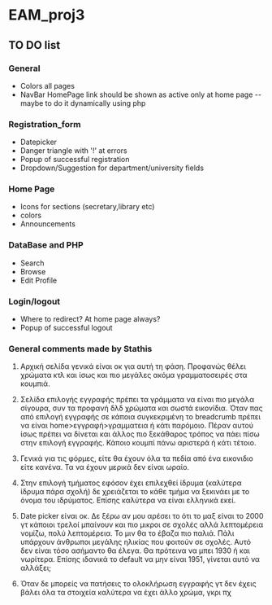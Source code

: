 # EAM_proj3

## TO DO list

### General
* Colors all pages
* NavBar HomePage link should be shown as active only at home page -- maybe to
do it dynamically using php

### Registration_form
* Datepicker
* Danger triangle with '!' at errors
* Popup of successful registration
* Dropdown/Suggestion for department/university fields

### Home Page
* Icons for sections (secretary,library etc)
* colors
* Announcements

### DataBase and PHP
* Search
* Browse
* Edit Profile

### Login/logout
* Where to redirect? At home page always?
* Popup of successful logout

### General comments made by Stathis
1. Αρχική σελίδα γενικά είναι οκ για αυτή τη φάση. Προφανώς θέλει χρώματα κτλ και ίσως και πιο μεγάλες ακόμα γραμματοσειρές στα κουμπιά.

2. Σελίδα επιλογής εγγραφής πρέπει τα γράμματα να είναι πιο μεγάλα σίγουρα, συν τα προφανή δλδ χρώματα και σωστά εικονίδια. Όταν πας από επιλογή εγγραφής σε κάποια συγκεκριμένη το breadcrumb πρέπει να είναι home>εγγραφή>γραμματεια ή κάτι παρόμοιο. Πέραν αυτού ίσως πρέπει να δίνεται και άλλος πιο ξεκάθαρος τρόπος να πάει πίσω στην επιλογή εγγραφής. Κάποιο κουμπί πάνω αριστερά ή κάτι τέτοιο.

3. Γενικά για τις φόρμες, είτε θα έχουν όλα τα πεδία από ένα εικονιδιο είτε κανένα. Τα να έχουν μερικά δεν είναι ωραίο.

4. Στην επιλογή τμήματος εφόσον έχει επιλεχθεί ίδρυμα (καλύτερα ίδρυμα πάρα σχολή) δε χρειάζεται το κάθε τμήμα να ξεκινάει με το όνομα του ιδρύματος. Επίσης καλύτερα να είναι ελληνικά εκεί.

5. Date picker είναι οκ. Δε ξέρω αν μου αρέσει το ότι το μαξ είναι το 2000 γτ κάποιοι τρελοί μπαίνουν και πιο μικροι σε σχολές αλλά λεπτομέρεια νομίζω, πολύ λεπτομέρεια. Το μιν θα το έβαζα πιο παλιά. Πάλι υπάρχουν άνθρωποι μεγάλης ηλικίας που φοιτούν σε σχολές. Αυτό δεν είναι τόσο ασήμαντο θα έλεγα. Θα πρότεινα να μπει 1930 ή και νωρίτερα. Επίσης ιδανικά το default να μην είναι 1951, γίνεται αυτό να αλλάξει;

6. Όταν δε μπορείς να πατήσεις το ολοκλήρωση εγγραφής γτ δεν έχεις βάλει όλα τα στοιχεία καλύτερα να έχει άλλο χρώμα, γκρι πχ
